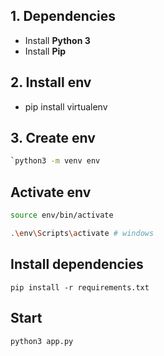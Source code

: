 ## 1. Dependencies

- Install **Python 3**
- Install **Pip**


## 2. Install env
- pip install virtualenv

## 3. Create env

```bash
`python3 -m venv env
````

## Activate env

```bash
source env/bin/activate
``` 

```bash
.\env\Scripts\activate # windows
```

## Install dependencies

```
pip install -r requirements.txt
``` 

## Start

```
python3 app.py
```